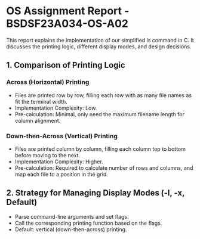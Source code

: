 # OS Assignment Report - BSDSF23A034-OS-A02

This report explains the implementation of our simplified ls command in C. 
It discusses the printing logic, different display modes, and design decisions.

## 1. Comparison of Printing Logic

### Across (Horizontal) Printing
- Files are printed row by row, filling each row with as many file names as fit the terminal width.
- Implementation Complexity: Low.
- Pre-calculation: Minimal, only need the maximum filename length for column alignment.

### Down-then-Across (Vertical) Printing
- Files are printed column by column, filling each column top to bottom before moving to the next.
- Implementation Complexity: Higher.
- Pre-calculation: Required to calculate number of rows and columns, and map each file to a position in the grid.

## 2. Strategy for Managing Display Modes (-l, -x, Default)
- Parse command-line arguments and set flags.
- Call the corresponding printing function based on the flags.
- Default: vertical (down-then-across) printing.

